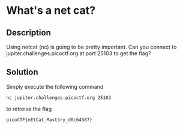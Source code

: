 # What's a net cat?

## Description
Using netcat (nc) is going to be pretty important. Can you connect to jupiter.challenges.picoctf.org at port 25103 to get the flag?

## Solution
Simply execute the following command
```
nc jupiter.challenges.picoctf.org 25103
```
to retreive the flag
```
picoCTF{nEtCat_Mast3ry_d0c64587}
```